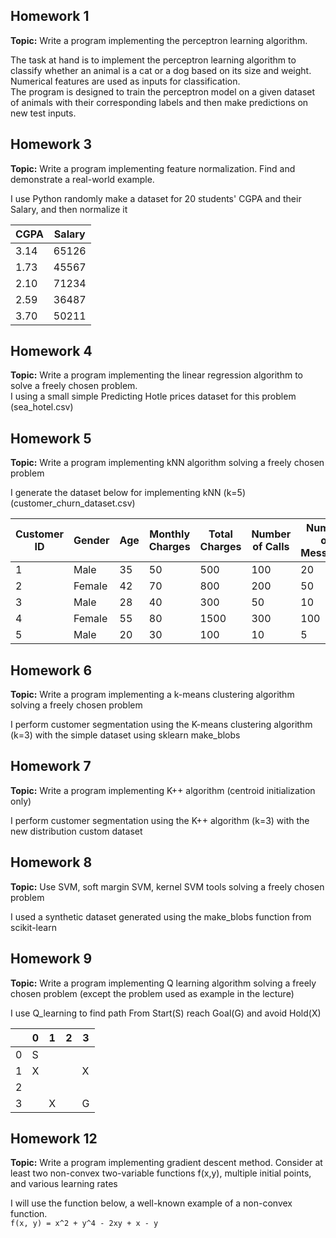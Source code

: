 ## Homework 1
**Topic:** Write a program implementing the perceptron learning algorithm.

The task at hand is to implement the perceptron learning algorithm to classify whether an animal is a cat or a dog based on its size and weight.\
Numerical features are used as inputs for classification.\
The program is designed to train the perceptron model on a given dataset of animals with their corresponding labels and then make predictions on new test inputs. 

## Homework 3
**Topic:** Write a program implementing feature normalization. Find and demonstrate a real-world example.

I use Python randomly make a dataset for  20 students' CGPA and their Salary, and then normalize it

| CGPA | Salary |
|------|--------|
| 3.14 | 65126  |
| 1.73 | 45567  |
| 2.10 | 71234  |
| 2.59 | 36487  |
| 3.70 | 50211  |

## Homework 4
**Topic:** Write a program implementing the linear regression algorithm to solve a freely chosen problem.\
I using a small simple Predicting Hotle prices dataset for this problem (sea_hotel.csv)



## Homework 5
**Topic:** Write a program implementing kNN algorithm solving a freely chosen problem

I generate the dataset below for implementing kNN (k=5)  (customer_churn_dataset.csv)

| Customer ID | Gender | Age | Monthly Charges | Total Charges | Number of Calls | Number of Messages | Churn |
|-------------|--------|-----|----------------|---------------|-----------------|--------------------|-------|
| 1           | Male   | 35  | 50             | 500           | 100             | 20                 | 0     |
| 2           | Female | 42  | 70             | 800           | 200             | 50                 | 1     |
| 3           | Male   | 28  | 40             | 300           | 50              | 10                 | 0     |
| 4           | Female | 55  | 80             | 1500          | 300             | 100                | 1     |
| 5           | Male   | 20  | 30             | 100           | 10              | 5                  | 0     |

## Homework 6
**Topic:** Write a program implementing a k-means clustering algorithm solving a freely chosen problem

I perform customer segmentation using the K-means clustering algorithm (k=3) with the simple dataset using sklearn make_blobs


## Homework 7
**Topic:** Write a program implementing K++ algorithm (centroid initialization only)

I perform customer segmentation using the K++ algorithm (k=3) with the new distribution custom dataset 

## Homework 8
**Topic:** Use SVM, soft margin SVM, kernel SVM tools solving a freely chosen problem

I used a synthetic dataset generated using the make_blobs function from scikit-learn

## Homework 9
**Topic:** Write a program implementing Q learning algorithm solving a freely chosen problem (except the problem used as example in the lecture)

I use Q_learning to find path From Start(S) reach Goal(G) and avoid Hold(X)

|   | 0 | 1 | 2 | 3 |
|---|---|---|---|---|
| 0 | S |   |   |   |
| 1 | X |   |   | X |
| 2 |   |   |   |   |
| 3 |   | X |   | G |

## Homework 12
**Topic:** Write a program implementing gradient descent method. Consider at least two non-convex two-variable functions f(x,y), multiple initial points, and various learning rates

I will use the function below, a well-known example of a non-convex function.\
`f(x, y) = x^2 + y^4 - 2xy + x - y`

